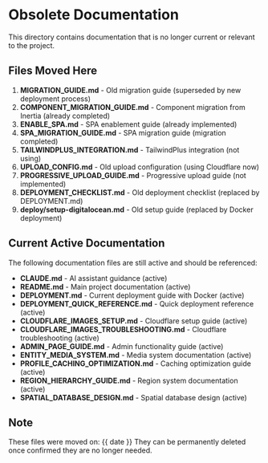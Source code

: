 # Obsolete Documentation

This directory contains documentation that is no longer current or relevant to the project.

## Files Moved Here

1. **MIGRATION_GUIDE.md** - Old migration guide (superseded by new deployment process)
2. **COMPONENT_MIGRATION_GUIDE.md** - Component migration from Inertia (already completed)
3. **ENABLE_SPA.md** - SPA enablement guide (already implemented)
4. **SPA_MIGRATION_GUIDE.md** - SPA migration guide (migration completed)
5. **TAILWINDPLUS_INTEGRATION.md** - TailwindPlus integration (not using)
6. **UPLOAD_CONFIG.md** - Old upload configuration (using Cloudflare now)
7. **PROGRESSIVE_UPLOAD_GUIDE.md** - Progressive upload guide (not implemented)
8. **DEPLOYMENT_CHECKLIST.md** - Old deployment checklist (replaced by DEPLOYMENT.md)
9. **deploy/setup-digitalocean.md** - Old setup guide (replaced by Docker deployment)

## Current Active Documentation

The following documentation files are still active and should be referenced:

- **CLAUDE.md** - AI assistant guidance (active)
- **README.md** - Main project documentation (active)
- **DEPLOYMENT.md** - Current deployment guide with Docker (active)
- **DEPLOYMENT_QUICK_REFERENCE.md** - Quick deployment reference (active)
- **CLOUDFLARE_IMAGES_SETUP.md** - Cloudflare setup guide (active)
- **CLOUDFLARE_IMAGES_TROUBLESHOOTING.md** - Cloudflare troubleshooting (active)
- **ADMIN_PAGE_GUIDE.md** - Admin functionality guide (active)
- **ENTITY_MEDIA_SYSTEM.md** - Media system documentation (active)
- **PROFILE_CACHING_OPTIMIZATION.md** - Caching optimization guide (active)
- **REGION_HIERARCHY_GUIDE.md** - Region system documentation (active)
- **SPATIAL_DATABASE_DESIGN.md** - Spatial database design (active)

## Note

These files were moved on: {{ date }}
They can be permanently deleted once confirmed they are no longer needed.